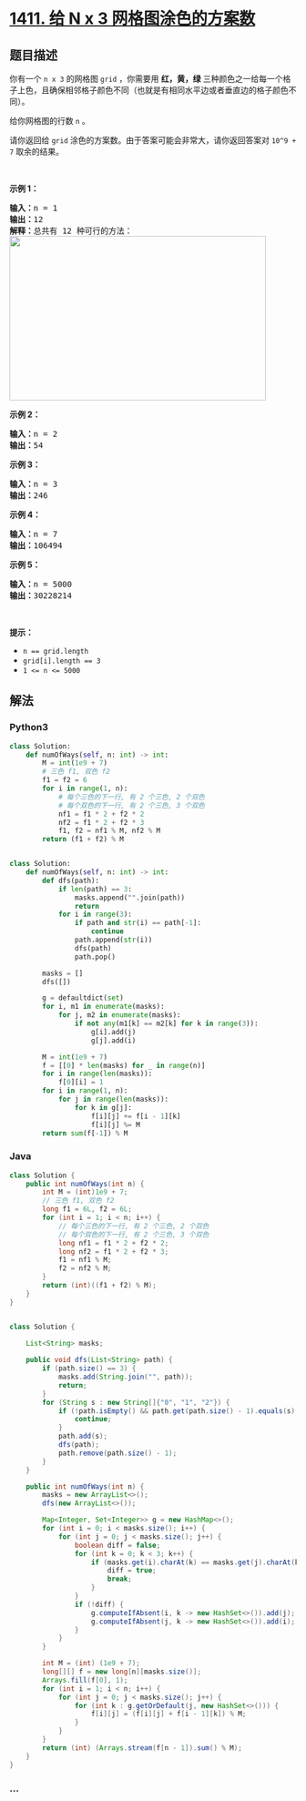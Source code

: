 # [1411. 给 N x 3 网格图涂色的方案数](https://leetcode-cn.com/problems/number-of-ways-to-paint-n-3-grid)



## 题目描述

<!-- 这里写题目描述 -->

<p>你有一个 <code>n x 3</code>&nbsp;的网格图 <code>grid</code>&nbsp;，你需要用 <strong>红，黄，绿</strong>&nbsp;三种颜色之一给每一个格子上色，且确保相邻格子颜色不同（也就是有相同水平边或者垂直边的格子颜色不同）。</p>

<p>给你网格图的行数 <code>n</code>&nbsp;。</p>

<p>请你返回给&nbsp;<code>grid</code>&nbsp;涂色的方案数。由于答案可能会非常大，请你返回答案对&nbsp;<code>10^9 + 7</code>&nbsp;取余的结果。</p>

<p>&nbsp;</p>

<p><strong>示例 1：</strong></p>

<pre><strong>输入：</strong>n = 1
<strong>输出：</strong>12
<strong>解释：</strong>总共有 12 种可行的方法：
<img alt="" src="https://assets.leetcode-cn.com/aliyun-lc-upload/uploads/2020/04/12/e1.png" style="height: 289px; width: 450px;">
</pre>

<p><strong>示例 2：</strong></p>

<pre><strong>输入：</strong>n = 2
<strong>输出：</strong>54
</pre>

<p><strong>示例 3：</strong></p>

<pre><strong>输入：</strong>n = 3
<strong>输出：</strong>246
</pre>

<p><strong>示例 4：</strong></p>

<pre><strong>输入：</strong>n = 7
<strong>输出：</strong>106494
</pre>

<p><strong>示例 5：</strong></p>

<pre><strong>输入：</strong>n = 5000
<strong>输出：</strong>30228214
</pre>

<p>&nbsp;</p>

<p><strong>提示：</strong></p>

<ul>
	<li><code>n == grid.length</code></li>
	<li><code>grid[i].length == 3</code></li>
	<li><code>1 &lt;= n &lt;= 5000</code></li>
</ul>


## 解法

<!-- 这里可写通用的实现逻辑 -->

<!-- tabs:start -->

### **Python3**

<!-- 这里可写当前语言的特殊实现逻辑 -->

```python
class Solution:
    def numOfWays(self, n: int) -> int:
        M = int(1e9 + 7)
        # 三色 f1, 双色 f2
        f1 = f2 = 6
        for i in range(1, n):
            # 每个三色的下一行, 有 2 个三色, 2 个双色
            # 每个双色的下一行, 有 2 个三色, 3 个双色
            nf1 = f1 * 2 + f2 * 2
            nf2 = f1 * 2 + f2 * 3
            f1, f2 = nf1 % M, nf2 % M
        return (f1 + f2) % M


class Solution:
    def numOfWays(self, n: int) -> int:
        def dfs(path):
            if len(path) == 3:
                masks.append("".join(path))
                return
            for i in range(3):
                if path and str(i) == path[-1]:
                    continue
                path.append(str(i))
                dfs(path)
                path.pop()

        masks = []
        dfs([])

        g = defaultdict(set)
        for i, m1 in enumerate(masks):
            for j, m2 in enumerate(masks):
                if not any(m1[k] == m2[k] for k in range(3)):
                    g[i].add(j)
                    g[j].add(i)

        M = int(1e9 + 7)
        f = [[0] * len(masks) for _ in range(n)]
        for i in range(len(masks)):
            f[0][i] = 1
        for i in range(1, n):
            for j in range(len(masks)):
                for k in g[j]:
                    f[i][j] += f[i - 1][k]
                    f[i][j] %= M
        return sum(f[-1]) % M
```

### **Java**

<!-- 这里可写当前语言的特殊实现逻辑 -->

```java
class Solution {
    public int numOfWays(int n) {
        int M = (int)1e9 + 7;
        // 三色 f1, 双色 f2
        long f1 = 6L, f2 = 6L;
        for (int i = 1; i < n; i++) {
            // 每个三色的下一行, 有 2 个三色, 2 个双色
            // 每个双色的下一行, 有 2 个三色, 3 个双色
            long nf1 = f1 * 2 + f2 * 2;
            long nf2 = f1 * 2 + f2 * 3;
            f1 = nf1 % M;
            f2 = nf2 % M;
        }
        return (int)((f1 + f2) % M);
    }
}


class Solution {
    
    List<String> masks;

    public void dfs(List<String> path) {
        if (path.size() == 3) {
            masks.add(String.join("", path));
            return;
        }
        for (String s : new String[]{"0", "1", "2"}) {
            if (!path.isEmpty() && path.get(path.size() - 1).equals(s)) {
                continue;
            }
            path.add(s);
            dfs(path);
            path.remove(path.size() - 1);
        }
    }

    public int numOfWays(int n) {
        masks = new ArrayList<>();
        dfs(new ArrayList<>());

        Map<Integer, Set<Integer>> g = new HashMap<>();
        for (int i = 0; i < masks.size(); i++) {
            for (int j = 0; j < masks.size(); j++) {
                boolean diff = false;
                for (int k = 0; k < 3; k++) {
                    if (masks.get(i).charAt(k) == masks.get(j).charAt(k)) {
                        diff = true;
                        break;
                    }
                }
                if (!diff) {
                    g.computeIfAbsent(i, k -> new HashSet<>()).add(j);
                    g.computeIfAbsent(j, k -> new HashSet<>()).add(i);
                }
            }
        }

        int M = (int) (1e9 + 7);
        long[][] f = new long[n][masks.size()];
        Arrays.fill(f[0], 1);
        for (int i = 1; i < n; i++) {
            for (int j = 0; j < masks.size(); j++) {
                for (int k : g.getOrDefault(j, new HashSet<>())) {
                    f[i][j] = (f[i][j] + f[i - 1][k]) % M;
                }
            }
        }
        return (int) (Arrays.stream(f[n - 1]).sum() % M);
    }
}
```

### **...**

```

```

<!-- tabs:end -->
